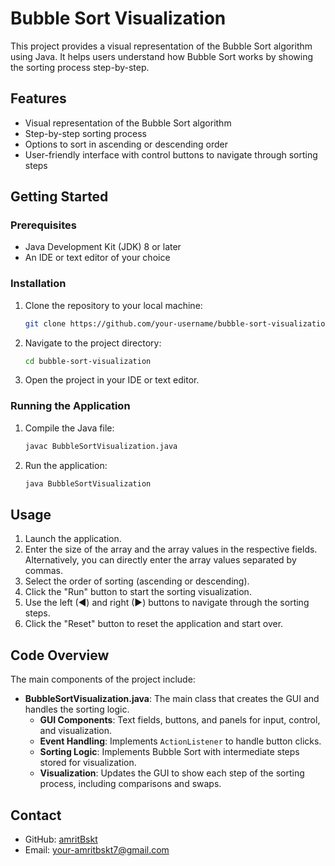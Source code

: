 # Bubble Sort Visualization

This project provides a visual representation of the Bubble Sort algorithm using Java. It helps users understand how Bubble Sort works by showing the sorting process step-by-step.

## Features

- Visual representation of the Bubble Sort algorithm
- Step-by-step sorting process
- Options to sort in ascending or descending order
- User-friendly interface with control buttons to navigate through sorting steps

## Getting Started

### Prerequisites

- Java Development Kit (JDK) 8 or later
- An IDE or text editor of your choice

### Installation

1. Clone the repository to your local machine:
    ```sh
    git clone https://github.com/your-username/bubble-sort-visualization.git
    ```
2. Navigate to the project directory:
    ```sh
    cd bubble-sort-visualization
    ```
3. Open the project in your IDE or text editor.

### Running the Application

1. Compile the Java file:
    ```sh
    javac BubbleSortVisualization.java
    ```
2. Run the application:
    ```sh
    java BubbleSortVisualization
    ```

## Usage

1. Launch the application.
2. Enter the size of the array and the array values in the respective fields. Alternatively, you can directly enter the array values separated by commas.
3. Select the order of sorting (ascending or descending).
4. Click the "Run" button to start the sorting visualization.
5. Use the left (◀) and right (▶) buttons to navigate through the sorting steps.
6. Click the "Reset" button to reset the application and start over.

## Code Overview

The main components of the project include:

- **BubbleSortVisualization.java**: The main class that creates the GUI and handles the sorting logic.
  - **GUI Components**: Text fields, buttons, and panels for input, control, and visualization.
  - **Event Handling**: Implements `ActionListener` to handle button clicks.
  - **Sorting Logic**: Implements Bubble Sort with intermediate steps stored for visualization.
  - **Visualization**: Updates the GUI to show each step of the sorting process, including comparisons and swaps.


## Contact

- GitHub: [amritBskt](https://github.com/amritBskt)
- Email: your-amritbskt7@gmail.com

